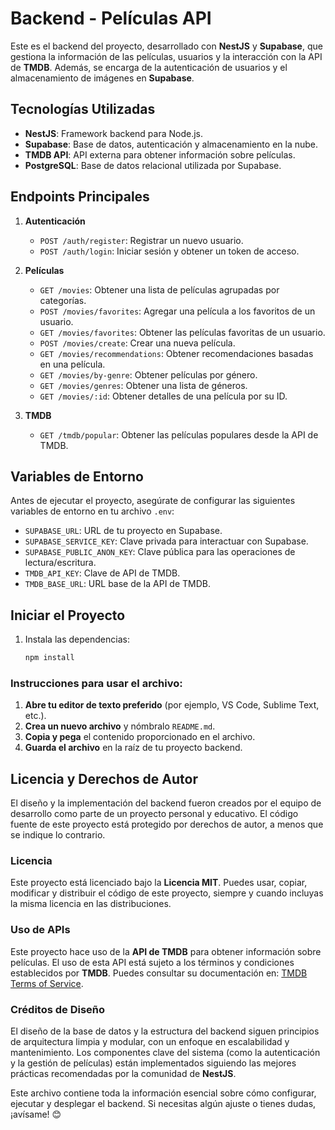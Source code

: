 # Backend - Películas API

Este es el backend del proyecto, desarrollado con **NestJS** y **Supabase**, que gestiona la información de las películas, usuarios y la interacción con la API de **TMDB**. Además, se encarga de la autenticación de usuarios y el almacenamiento de imágenes en **Supabase**.

## **Tecnologías Utilizadas**
- **NestJS**: Framework backend para Node.js.
- **Supabase**: Base de datos, autenticación y almacenamiento en la nube.
- **TMDB API**: API externa para obtener información sobre películas.
- **PostgreSQL**: Base de datos relacional utilizada por Supabase.

## **Endpoints Principales**
1. **Autenticación**
   - `POST /auth/register`: Registrar un nuevo usuario.
   - `POST /auth/login`: Iniciar sesión y obtener un token de acceso.

2. **Películas**
   - `GET /movies`: Obtener una lista de películas agrupadas por categorías.
   - `POST /movies/favorites`: Agregar una película a los favoritos de un usuario.
   - `GET /movies/favorites`: Obtener las películas favoritas de un usuario.
   - `POST /movies/create`: Crear una nueva película.
   - `GET /movies/recommendations`: Obtener recomendaciones basadas en una película.
   - `GET /movies/by-genre`: Obtener películas por género.
   - `GET /movies/genres`: Obtener una lista de géneros.
   - `GET /movies/:id`: Obtener detalles de una película por su ID.

3. **TMDB**
   - `GET /tmdb/popular`: Obtener las películas populares desde la API de TMDB.

## **Variables de Entorno**
Antes de ejecutar el proyecto, asegúrate de configurar las siguientes variables de entorno en tu archivo `.env`:
- `SUPABASE_URL`: URL de tu proyecto en Supabase.
- `SUPABASE_SERVICE_KEY`: Clave privada para interactuar con Supabase.
- `SUPABASE_PUBLIC_ANON_KEY`: Clave pública para las operaciones de lectura/escritura.
- `TMDB_API_KEY`: Clave de API de TMDB.
- `TMDB_BASE_URL`: URL base de la API de TMDB.

## **Iniciar el Proyecto**
1. Instala las dependencias:
   ```bash
   npm install


### Instrucciones para usar el archivo:
1. **Abre tu editor de texto preferido** (por ejemplo, VS Code, Sublime Text, etc.).
2. **Crea un nuevo archivo** y nómbralo `README.md`.
3. **Copia y pega** el contenido proporcionado en el archivo.
4. **Guarda el archivo** en la raíz de tu proyecto backend.


## **Licencia y Derechos de Autor**

El diseño y la implementación del backend fueron creados por el equipo de desarrollo como parte de un proyecto personal y educativo. El código fuente de este proyecto está protegido por derechos de autor, a menos que se indique lo contrario.

### **Licencia**
Este proyecto está licenciado bajo la **Licencia MIT**. Puedes usar, copiar, modificar y distribuir el código de este proyecto, siempre y cuando incluyas la misma licencia en las distribuciones.

### **Uso de APIs**
Este proyecto hace uso de la **API de TMDB** para obtener información sobre películas. El uso de esta API está sujeto a los términos y condiciones establecidos por **TMDB**. Puedes consultar su documentación en: [TMDB Terms of Service](https://www.themoviedb.org/terms-of-use).

### **Créditos de Diseño**
El diseño de la base de datos y la estructura del backend siguen principios de arquitectura limpia y modular, con un enfoque en escalabilidad y mantenimiento. Los componentes clave del sistema (como la autenticación y la gestión de películas) están implementados siguiendo las mejores prácticas recomendadas por la comunidad de **NestJS**.


Este archivo contiene toda la información esencial sobre cómo configurar, ejecutar y desplegar el backend. Si necesitas algún ajuste o tienes dudas, ¡avísame! 😊

